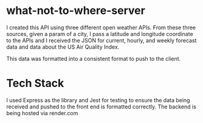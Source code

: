 # what-not-to-where-server

I created this API using three different open weather APIs.
From these three sources, given a param of a city, I pass a latitude and longitude coordinate to the APIs and
I received the JSON for current, hourly, and weekly forecast data and data about the US Air Quality Index.

This data was formatted into a consistent format to push to the client.

# Tech Stack
I used Express as the library and Jest for testing to ensure the data being received and pushed to the front end is formatted correctly. The backend is being hosted via render.com
